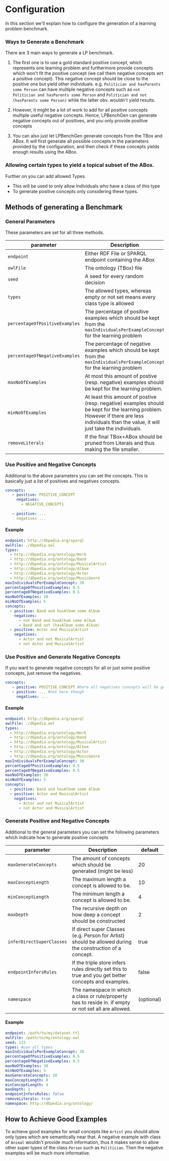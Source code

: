 # Configuration 

In this section we'll explain how to configure the generation of a learning problem  benchmark.

### Ways to Generate a Benchmark

There are 3 main ways to generate a LP benchmark.

1. The first one is to use a gold standard positive concept, which represents one learning problem and furthermore provide concepts which won't fit the positive concept (we call them negative concepts wrt a positive concept).
   This negative concept should be close to the positive one but yield other individuals. 
   e.g. `Politician and hasParents some Person` can have multiple negative concepts such as `not Politician and hasParents some Person` and `Politician and not (hasParents some Person)` while the latter obv. wouldn't yield results.

2. However, it might be a lot of work to add for all positive concepts multiple useful negative concepts.
   Hence, LPBenchGen can generate negative concepts out of positives, and you only provide positive concepts

3. You can also just let LPBenchGen generate concepts from the TBox and ABox. It will first generate all possible concepts in the parameters provided by the configuration, and then check if these concepts yields enough results using the ABox.

### Allowing certain types to yield a topical subset of the ABox.
Further on you can add allowed Types.

* This will be used to only allow Individuals who have a class of this type
* To generate positive concepts only considering these types.

## Methods of generating a Benchmark

### General Parameters
These parameters are set for all three methods.

| parameter | Description | default |
|--------|--------------------|------|
|`endpoint` | Either RDF File or SPARQL endpoint containing the ABox | - |
|`owlFile` | The ontology (TBox) file | - |
|`seed` | A seed for every random decision | 1 |
|`types` | The allowed types, whereas empty or not set means every class type is allowed | |
|`percentageOfPositiveExamples` | The percentage of positive examples which should be kept from the `maxIndividualsPerExampleConcept` for the learning problem  | 0.5 |
|`percentageOfNegativeExamples` | The percentage of negative examples which should be kept from the `maxIndividualsPerExampleConcept` for the learning problem  | 0.5 |
|`maxNoOfExamples` | At most this amount of postive (resp. negative) examples should be kept for the learning problem. | 30 |
|`minNoOfExamples` | At least this amount of postive (resp. negative) examples should be kept for the learning problem. However if there are less individuals than the value, it will just take the individuals. | 5 |
|`removeLiterals` | If the final TBox+ABox should be pruned from Literals and thus making the file smaller. | false |

### Use Positive and Negative Concepts
Additional to the above parameters you can set the concepts.
This is basically just a list of positives and negatives concepts.

```yaml
concepts: 
   - positive: POSITIVE_CONCEPT
     negatives:
       - NEGATIVE_CONCEPT1
       ...
   - positive: ...
     negatives ...
```

#### Example
```yaml
endpoint: http://dbpedia.org/sparql
owlFile: ./dbpedia.owl
types:
  - http://dbpedia.org/ontology/Work
  - http://dbpedia.org/ontology/Band
  - http://dbpedia.org/ontology/MusicalArtist
  - http://dbpedia.org/ontology/Album
  - http://dbpedia.org/ontology/Actor
  - http://dbpedia.org/ontology/MusicGenre
maxIndividualsPerExampleConcept: 30
percentageOfPositiveExamples: 0.5
percentageOfNegativeExamples: 0.5
maxNoOfExamples: 30
minNoOfExamples: 5
concepts:
  - positive: Band and hasAlbum some Album
    negatives: 
      - not Band and hasAlbum some Album
      - Band and not (hasAlbum some Album)
  - positive: Actor and MusicalArtist
    negatives: 
      - Actor and not MusicalArtist
      - not Actor and MusicalArtist
```

### Use Positive and Generate Negative Concepts
If you want to generate negative concepts for all or just some positive concepts, just remove the negatives.

```yaml
concepts: 
   - positive: POSITIVE_CONCEPT #here all negatives concepts will be generated
   - positive: ... #not here though
     negatives: ...
```

#### Example
```yaml
endpoint: http://dbpedia.org/sparql
owlFile: ./dbpedia.owl
types:
  - http://dbpedia.org/ontology/Work
  - http://dbpedia.org/ontology/Band
  - http://dbpedia.org/ontology/MusicalArtist
  - http://dbpedia.org/ontology/Album
  - http://dbpedia.org/ontology/Actor
  - http://dbpedia.org/ontology/MusicGenre
maxIndividualsPerExampleConcept: 30
percentageOfPositiveExamples: 0.5
percentageOfNegativeExamples: 0.5
maxNoOfExamples: 30
minNoOfExamples: 5
concepts:
  - positive: Band and hasAlbum some Album
  - positive: Actor and MusicalArtist
    negatives: 
      - Actor and not MusicalArtist
      - not Actor and MusicalArtist
```

### Generate Positive and Negative Concepts
Additional to the general parameters you can set the following parameters which indicate how to generate positive concepts

| parameter | Description | default |
|--------|--------------------|------|
|`maxGenerateConcepts`| The amount of concepts which should be generated (might be less) | 20 | 
|`maxConceptLength`| The maximum length a concept is allowed to be. | 10 |
|`minConceptLength`| The minimum length a concept is allowed to be. | 4 |
|`maxDepth`| The recursive depth on how deep a concept should be constructed | 2 |
|`inferDirectSuperClasses`| If direct super Classes (e.g. Person for Artist) should be allowed during the construction of a concept. | true |
|`endpointInfersRules`| If the triple store infers rules directly set this to true and you get better concepts and examples. | false |
|`namespace`| The namespace in which a class or rule/property has to reside in. if empty or not set all are allowed. | (optional) |

#### Example
```yaml
endpoint: /path/to/my/dataset.ttl
owlFile: /path/to/my/ontology.owl
seed: 123
types: #use all types
maxIndividualsPerExampleConcept: 30
percentageOfPositiveExamples: 0.5
percentageOfNegativeExamples: 0.5
maxNoOfExamples: 30
minNoOfExamples: 5
maxGenerateConcepts: 10
maxConceptLength: 8
minConceptLength: 4
maxDepth: 1
endpointInfersRules: false
removeLiterals: true
namespace: http://dbpedia.org/ontology/
```

## How to Achieve Good Examples
To achieve good examples for small concepts like `Artist` you should allow only types which are semantically near that.
A negative example with class of `Animal` wouldn't provide much information, thus it makes sense to allow other super types of the class `Person` such as `Politician`.
Then the negative examples will be much more informative.
